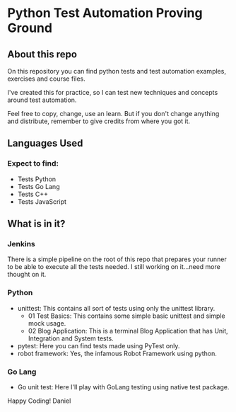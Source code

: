 # Python Test Automation Proving Ground

## About this repo
On this repository you can find python tests and test automation examples, exercises and course files.

I've created this for practice, so I can test new techniques and concepts around test automation.

Feel free to copy, change, use an learn. But if you don't change anything and distribute, remember to
give credits from where you got it.

## Languages Used
### Expect to find:
- Tests Python
- Tests Go Lang
- Tests C++
- Tests JavaScript

## What is in it?

### Jenkins
There is a simple pipeline on the root of this repo that prepares your runner
to be able to execute all the tests needed. I still working on it...need more
thought on it.

### Python
- unittest: This contains all sort of tests using only the unittest library.
    - 01 Test Basics: This contains some simple basic unittest and simple mock usage.
    - 02 Blog Application: This is a terminal Blog Application that has Unit, Integration and System tests.
- pytest: Here you can find tests made using PyTest only.
- robot framework: Yes, the infamous Robot Framework using python.
### Go Lang
- Go unit test: Here I'll play with GoLang testing using native test package.

Happy Coding!
Daniel
